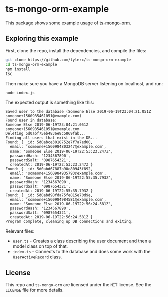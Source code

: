 ts-mongo-orm-example
====================

This package shows some example usage of [ts-mongo-orm](https://github.com/tylerc/ts-mongo-orm).

Exploring this example
----------------------

First, clone the repo, install the dependencies, and compile the files:

```sh
git clone https://github.com/tylerc/ts-mongo-orm-example
cd ts-mongo-orm-example
npm install
tsc
```

Then make sure you have a MongoDB server listening on localhost, and run:

```sh
node index.js
```

The expected output is something like this:
```
Saved user to the database (Someone Else 2019-06-19T23:04:21.051Z someone+1560985461051@example.com)
Found user in database:
Someone Else 2019-06-19T23:04:21.051Z someone+1560985461051@example.com
Deleting 5d0abf75eb4836e8c5869fab...
Finding all users that exist in the DB...
Found: { _id: 5d0abce3018752e7f7a7ed00,
  email: 'someone+1560984803247@example.com',
  name: 'Someone Else 2019-06-19T22:53:23.247Z',
  passwordHash: '1234567890',
  passwordSalt: '0987654321',
  createdAt: 2019-06-19T22:53:23.247Z }
Found: { _id: 5d0abd67887b90e80943f892,
  email: 'someone+1560984935793@example.com',
  name: 'Someone Else 2019-06-19T22:55:35.793Z',
  passwordHash: '1234567890',
  passwordSalt: '0987654321',
  createdAt: 2019-06-19T22:55:35.793Z }
Found: { _id: 5d0abd98fda75fe815e70d9e,
  email: 'someone+1560984984581@example.com',
  name: 'Someone Else 2019-06-19T22:56:24.581Z',
  passwordHash: '1234567890',
  passwordSalt: '0987654321',
  createdAt: 2019-06-19T22:56:24.581Z }
Program complete, cleaning up DB connections and exiting.
```

Relevant files:

- `user.ts` - Creates a class describing the user document and then a model class on top of that.
- `index.ts` - Connects to the database and does some work with the `UserActiveRecord` class.

License
-------

This repo and `ts-mongo-orm` are licensed under the `MIT` license. See the `LICENSE` file for more details.